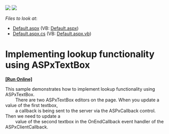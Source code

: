 <!-- default badges list -->
[![](https://img.shields.io/badge/Open_in_DevExpress_Support_Center-FF7200?style=flat-square&logo=DevExpress&logoColor=white)](https://supportcenter.devexpress.com/ticket/details/E157)
[![](https://img.shields.io/badge/📖_How_to_use_DevExpress_Examples-e9f6fc?style=flat-square)](https://docs.devexpress.com/GeneralInformation/403183)
<!-- default badges end -->
<!-- default file list -->
*Files to look at*:

* [Default.aspx](./CS/WebSite/Default.aspx) (VB: [Default.aspx](./VB/WebSite/Default.aspx))
* [Default.aspx.cs](./CS/WebSite/Default.aspx.cs) (VB: [Default.aspx.vb](./VB/WebSite/Default.aspx.vb))
<!-- default file list end -->
# Implementing lookup functionality using ASPxTextBox
<!-- run online -->
**[[Run Online]](https://codecentral.devexpress.com/e157/)**
<!-- run online end -->


<p>This sample demonstrates how to implement lookup functionality using ASPxTextBox.<br />
        There are two ASPxTextBox editors on the page. When you update a value of the first textbox,<br />
        a callback is being sent to the server via the ASPxCallback control. Then we need to update a<br />
        value of the second textbox in the OnEndCallback event handler of the ASPxClientCallback.</p>

<br/>


